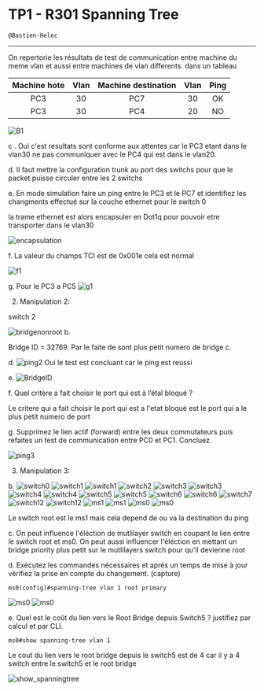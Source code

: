# TP1 - R301 Spanning Tree

```
@Bastien-Helec
```

---


On repertorie les résultats de test de communication entre machine du meme vlan et aussi entre machines de vlan differents. dans un tableau 

| Machine hote | Vlan | Machine destination | Vlan | Ping |
|:---:|:---:|:---:|:---:|:---:|
|PC3|30|PC7|30|OK|
|PC3|30|PC4|20|NO|

![B1](b1.png)

c . Oui c'est resultats sont conforme aux attentes car le PC3 etant dans le vlan30 ne pas communiquer avec le PC4 qui est dans le vlan20.

d. Il faut mettre la configuration trunk au port des switchs pour que le packet puisse circuler entre les 2 switchs

e. En mode simulation faire un ping entre le PC3 et le PC7 et identifiez les changments effectué sur la couche ethernet pour le switch 0 

la trame ethernet est alors encapsuler en Dot1q pour pouvoir etre transporter dans le vlan30

![encapsulation](encapsulation.png)

f. La valeur du champs TCI est de 0x001e cela est normal 

![f1](f1.png)

g. 
Pour le PC3 a PC5
![g1](g1.png)


2. Manipulation 2:

switch 2

![bridgenonroot](bridgenonroot.png)
b.

Bridge ID = 32769.
Par le faite de sont plus petit numero de bridge
c. 

d. 
![ping2](ping2.png)
Oui le test est concluant car le ping est reussi


e. 
![BridgeID](BridgeID.png)

f. Quel critère a fait choisir le port qui est à l’étal bloqué ?

Le critere qui a fait choisir le port qui est a l'etat bloqué est le port qui a le plus petit numero de port

g. Supprimez le lien actif (forward) entre les deux commutateurs puis refaites un test
de communication entre PC0 et PC1. Concluez.

![ping3](ping3.png)


3. Manipulation 3:

b.
![switch0](switch0.png)
![switch1](switch1.png)
![switch1](switch1-2.png)
![switch2](switch2.png)
![switch3](switch3.png)
![switch3](switch3-2.png)
![switch4](switch4.png)
![switch4](switch4-2.png)
![switch5](switch5.png)
![switch5](switch5-2.png)
![switch6](switch6.png)
![switch6](switch6-2.png)
![switch7](switch7.png)
![switch12](switch12.png)
![switch12](switch12-2.png)
![ms1](ms1.png)
![ms1](ms1-2.png)
![ms0](ms0.png)
![ms0](ms0-2.png)

Le switch root est le ms1 mais cela depend de ou va la destination du ping 

c. On peut influence l'éléction de mutlilayer switch en coupant le lien entre le switch root et ms0. On peut aussi influencer l'éléction en mettant un bridge priority plus petit sur le mutlilayers switch  pour qu'il devienne root

d. Exécutez les commandes nécessaires et après un temps de mise à jour vérifiez la
prise en compte du changement. (capture)

```cisco
ms0(config)#spanning-tree vlan 1 root primary
```

![ms0](ms0-3.png)
![ms0](ms0-4.png)


e. Quel est le coût du lien vers le Root Bridge depuis Switch5 ? justifiez par calcul et par
CLI.

```cisco
ms0#show spanning-tree vlan 1
```

Le cout du lien vers le root bridge depuis le switch5 est de 4 car il y a 4 switch entre le switch5 et le root bridge

![show_spanningtree](show_spanningtree.png)

